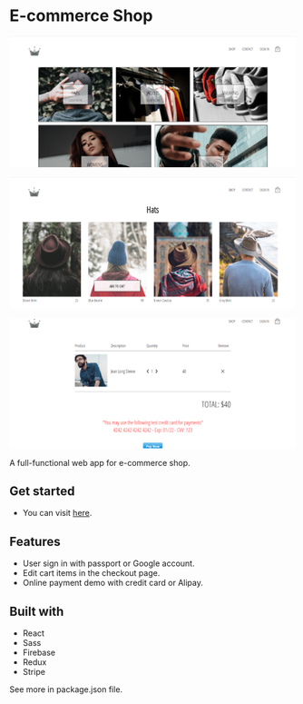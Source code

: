 # E-commerce Shop

![home page](https://github.com/zhehaotao/E-commerce-Shop-App/blob/master/src/screenshot/home%20page.png)

![shop page](https://github.com/zhehaotao/E-commerce-Shop-App/blob/master/src/screenshot/shop%20page.png)

![checkout page](https://github.com/zhehaotao/E-commerce-Shop-App/blob/master/src/screenshot/checkout%20page.png)

A full-functional web app for e-commerce shop. 

## Get started

* You can visit [here](https://e-commerce-world.herokuapp.com/).

## Features

* User sign in with passport or Google account.
* Edit cart items in the checkout page.
* Online payment demo with credit card or Alipay.

## Built with

* React
* Sass
* Firebase
* Redux
* Stripe

See more in package.json file.